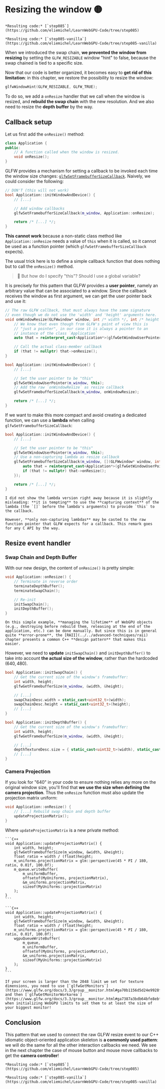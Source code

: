 Resizing the window 🟡
===================

````{tab} With webgpu.hpp
*Resulting code:* [`step085`](https://github.com/eliemichel/LearnWebGPU-Code/tree/step085)
````

````{tab} Vanilla webgpu.h
*Resulting code:* [`step085-vanilla`](https://github.com/eliemichel/LearnWebGPU-Code/tree/step085-vanilla)
````

When we introduced the swap chain, **we prevented the window from resizing** by setting the `GLFW_RESIZABLE` window "hint" to false, because the swap chained is tied to a specific size.

Now that our code is better organized, it becomes easy to **get rid of this limitation**: in this chapter, we restore the possibility to resize the window:

```C++
glfwWindowHint(GLFW_RESIZABLE, GLFW_TRUE);
```

To do so, we add a `onResize` handler that we call when the window is resized, and **rebuild the swap chain** with the new resolution. And we also need to resize the **depth buffer** by the way.

Callback setup
--------------

Let us first add the `onResize()` method:

```C++
class Application {
public:
	// A function called when the window is resized.
	void onResize();
}
```

GLFW provides a mechanism for setting a callback to be invoked each time the window size changes: [`glfwSetFramebufferSizeCallback`](https://www.glfw.org/docs/3.0/group__window.html#ga3203461a5303bf289f2e05f854b2f7cf). Naively, we could consider the following:

```C++
// DON'T (this will not work)
bool Application::initWindowAndDevice() {
	// [...]

	// Add window callbacks
	glfwSetFramebufferSizeCallback(m_window, Application::onResize);

	return /* [...] */;
}
```

**This cannot work** because a non-static class method like `Application::onResize` needs a value of `this` when it is called, so it cannot be used as a function pointer (which `glfwSetFramebufferSizeCallback` expects).

The usual trick here is to define a simple callback function that does nothing but to call the `onResize()` method.

> 🤔 But how do I specify "this"? Should I use a global variable?

It is precisely for this pattern that GLFW provides a **user pointer**, namely an arbitrary value that can be associated to a window. Since the callback receives the window as first argument, we can get the user pointer back and use it:

```C++
// The raw GLFW callback, that must always have the same signature
// even though we do not use the 'width' and 'height' arguments here.
void onWindowResize(GLFWwindow* window, int /* width */, int /* height */) {
	// We know that even though from GLFW's point of view this is
	// "just a pointer", in our case it is always a pointer to an
	// instance of the class `Application`
	auto that = reinterpret_cast<Application*>(glfwGetWindowUserPointer(window));

	// Call the actual class-member callback
	if (that != nullptr) that->onResize();
}

bool Application::initWindowAndDevice() {
	// [...]

	// Set the user pointer to be "this"
	glfwSetWindowUserPointer(m_window, this);
	// Add the raw `onWindowResize` as resize callback
	glfwSetFramebufferSizeCallback(m_window, onWindowResize);

	return /* [...] */;
}
```

If we want to make this more compact and avoid creating a dedicated function, we can use a **lambda** when calling `glfwSetFramebufferSizeCallback`:

```C++
bool Application::initWindowAndDevice() {
	// [...]

	// Set the user pointer to be "this"
	glfwSetWindowUserPointer(m_window, this);
	// Use a non-capturing lambda as resize callback
	glfwSetFramebufferSizeCallback(m_window, [](GLFWwindow* window, int, int){
		auto that = reinterpret_cast<Application*>(glfwGetWindowUserPointer(window));
		if (that != nullptr) that->onResize();
	});

	return /* [...] */;
}
```

```{important}
I did not show the lambda version right away because it is slightly misleading: **it is tempting** to use the **capturing context** of the lambda (the `[]` before the lambda's arguments) to provide `this` to the callback.

However, **only non-capturing lambdas** may be casted to the raw function pointer that GLFW expects for a callback. This remark goes for any C API by the way.
```

Resize event handler
--------------------

### Swap Chain and Depth Buffer

With our new design, the content of `onResize()` is pretty simple:

```C++
void Application::onResize() {
	// Terminate in reverse order
	terminateDepthBuffer();
	terminateSwapChain();

	// Re-init
	initSwapChain();
	initDepthBuffer();
}
```

```{note}
On this simple example, **managing the lifetime** of WebGPU objects (e.g., destroying before rebuild them, releasing at the end of the application, etc.) can be done manually. But since this is in general quite **error-prone**, the [RAII](../../advanced-techniques/raii) chapter presents a common C++ **design pattern** that makes this easier.
```

However, we need to **update** `initSwapChain()` and `initDepthBuffer()` to take into account **the actual size of the window**, rather than the hardcoded $(640,480)$.

```C++
bool Application::initSwapChain() {
	// Get the current size of the window's framebuffer:
	int width, height;
	glfwGetFramebufferSize(m_window, &width, &height);

	// [...]
	swapChainDesc.width = static_cast<uint32_t>(width);
	swapChainDesc.height = static_cast<uint32_t>(height);
	// [...]
}

bool Application::initDepthBuffer() {
	// Get the current size of the window's framebuffer:
	int width, height;
	glfwGetFramebufferSize(m_window, &width, &height);

	// [...]
	depthTextureDesc.size = { static_cast<uint32_t>(width), static_cast<uint32_t>(height), 1 };
	// [...]
}
```

### Camera Projection

If you look for "640" in your code to ensure nothing relies any more on the original window size, you'll find that **we use the size when defining the camera projection**. Thus the `onResize` function must also update the projection matrix uniform:

```C++
void Application::onResize() {
	// [...] Rebuild swap chain and depth buffer
	updateProjectionMatrix();
}
```

Where `updateProjectionMatrix` is a new private method:

````{tab} With webgpu.hpp
```C++
void Application::updateProjectionMatrix() {
	int width, height;
	glfwGetFramebufferSize(m_window, &width, &height);
	float ratio = width / (float)height;
	m_uniforms.projectionMatrix = glm::perspective(45 * PI / 180, ratio, 0.01f, 100.0f);
	m_queue.writeBuffer(
		m_uniformBuffer,
		offsetof(MyUniforms, projectionMatrix),
		&m_uniforms.projectionMatrix,
		sizeof(MyUniforms::projectionMatrix)
	);
}
```
````

````{tab} Vanilla webgpu.h
```C++
void Application::updateProjectionMatrix() {
	int width, height;
	glfwGetFramebufferSize(m_window, &width, &height);
	float ratio = width / (float)height;
	m_uniforms.projectionMatrix = glm::perspective(45 * PI / 180, ratio, 0.01f, 100.0f);
	wgpuQueueWriteBuffer(
		m_queue,
		m_uniformBuffer,
		offsetof(MyUniforms, projectionMatrix),
		&m_uniforms.projectionMatrix,
		sizeof(MyUniforms::projectionMatrix)
	);
}
```
````

```{note}
If your screen is larger than the 2048 limit we set for texture dimensions, you need to use [`glfwGetMonitors`](https://www.glfw.org/docs/3.3/group__monitor.html#ga70b1156d5d24e9928f145d6c864369d2) and then [`glfwGetMonitorWorkarea`](https://www.glfw.org/docs/3.3/group__monitor.html#ga7387a3bdb64bfe8ebf2b9e54f5b6c9d0) when initializing WebGPU limits to set them to at least the size of your biggest monitor!
```

Conclusion
----------

This pattern that we used to connect the raw GLFW resize event to our C++ idiomatic object-oriented application skeleton is **a commonly used pattern**: we will do the same for all the other interaction callbacks we need. We see in the next chapter the case of mouse button and mouse move callbacks to get the **camera controller**!

````{tab} With webgpu.hpp
*Resulting code:* [`step085`](https://github.com/eliemichel/LearnWebGPU-Code/tree/step085)
````

````{tab} Vanilla webgpu.h
*Resulting code:* [`step085-vanilla`](https://github.com/eliemichel/LearnWebGPU-Code/tree/step085-vanilla)
````
